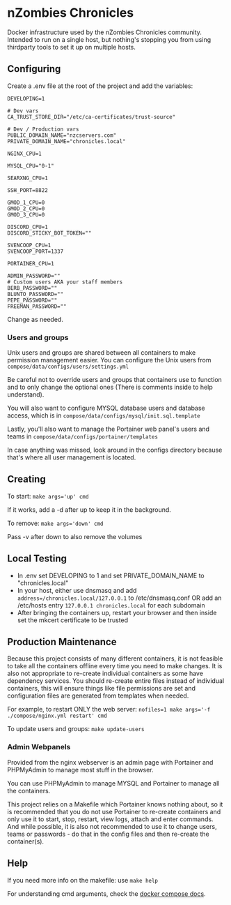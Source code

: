 # nZombies Chronicles
Docker infrastructure used by the nZombies Chronicles community. Intended to run on a single host, but nothing's stopping you from using thirdparty tools to set it up on multiple hosts.

## Configuring
Create a .env file at the root of the project and add the variables:

```
DEVELOPING=1

# Dev vars
CA_TRUST_STORE_DIR="/etc/ca-certificates/trust-source"

# Dev / Production vars
PUBLIC_DOMAIN_NAME="nzcservers.com"
PRIVATE_DOMAIN_NAME="chronicles.local"

NGINX_CPU=1

MYSQL_CPU="0-1"

SEARXNG_CPU=1

SSH_PORT=8822

GMOD_1_CPU=0
GMOD_2_CPU=0
GMOD_3_CPU=0

DISCORD_CPU=1
DISCORD_STICKY_BOT_TOKEN=""

SVENCOOP_CPU=1
SVENCOOP_PORT=1337

PORTAINER_CPU=1

ADMIN_PASSWORD=""
# Custom users AKA your staff members
BERB_PASSWORD=""
BLUNTO_PASSWORD=""
PEPE_PASSWORD=""
FREEMAN_PASSWORD=""
```

Change as needed.

### Users and groups
Unix users and groups are shared between all containers to make permission management easier.
You can configure the Unix users from `compose/data/configs/users/settings.yml`

Be careful not to override users and groups that containers use to function and to only change the optional
ones (There is comments inside to help understand).

You will also want to configure MYSQL database users and database access, which is in `compose/data/configs/mysql/init.sql.template`

Lastly, you'll also want to manage the Portainer web panel's users and teams in `compose/data/configs/portainer/templates`

In case anything was missed, look around in the configs directory because that's where all user management is located.

## Creating
To start:
`make args='up' cmd`

If it works, add a -d after up to keep it in the background.

To remove:
`make args='down' cmd`

Pass -v after down to also remove the volumes

## Local Testing
* In .env set DEVELOPING to 1 and set PRIVATE\_DOMAIN\_NAME to "chronicles.local"
* In your host, either use dnsmasq and add `address=/chronicles.local/127.0.0.1` to /etc/dnsmasq.conf OR add an /etc/hosts entry `127.0.0.1 chronicles.local` for each subdomain
* After bringing the containers up, restart your browser and then inside set the mkcert certificate to be trusted

## Production Maintenance
Because this project consists of many different containers, it is not feasible to take all the containers offline every time you need to make changes. It is also not appropriate to re-create individual containers as some have dependency services. You should re-create entire files instead of individual containers, this will ensure things like file permissions are set and configuration files are generated from templates when needed.

For example, to restart ONLY the web server:
`nofiles=1 make args='-f ./compose/nginx.yml restart' cmd`

To update users and groups: `make update-users`

### Admin Webpanels
Provided from the nginx webserver is an admin page with Portainer and PHPMyAdmin to manage most stuff in the browser. 

You can use PHPMyAdmin to manage MYSQL and Portainer to manage all the containers.

This project relies on a Makefile which Portainer knows nothing about, so it is recommended that you do not use Portainer to re-create containers and only use it to start, stop, restart, view logs, attach and enter commands. And while possible, it is also not recommended to use it to change users, teams or passwords - do that in the config files and then re-create the container(s).

## Help 
If you need more info on the makefile: use `make help`

For understanding cmd arguments, check the [docker compose docs](https://docs.docker.com/compose/).
